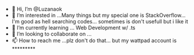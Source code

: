 - 👋 Hi, I’m @Luzanaok
- 👀 I’m interested in ...Many things but my special one is StackOverflow... I'm good as hell searching codes... sometimes is don't usefull but i like it 
- 🌱 I’m currently learning ... Web Development w/ .ts
- 💞️ I’m looking to collaborate on ...
- 📫 How to reach me ...plz don't do that... but my wattpad account is *********

<!---
Luzanaok/Luzanaok is a ✨ special ✨ repository because its `README.md` (this file) appears on your GitHub profile.
You can click the Preview link to take a look at your changes.
--->
